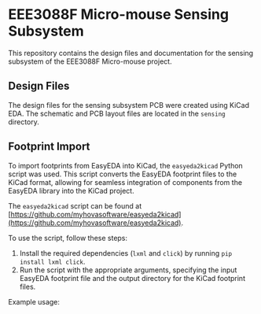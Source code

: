 # EEE3088F Micro-mouse Sensing Subsystem

This repository contains the design files and documentation for the sensing subsystem of the EEE3088F Micro-mouse project.

## Design Files

The design files for the sensing subsystem PCB were created using KiCad EDA. The schematic and PCB layout files are located in the `sensing` directory.

## Footprint Import

To import footprints from EasyEDA into KiCad, the `easyeda2kicad` Python script was used. This script converts the EasyEDA footprint files to the KiCad format, allowing for seamless integration of components from the EasyEDA library into the KiCad project.

The `easyeda2kicad` script can be found at [https://github.com/myhovasoftware/easyeda2kicad](https://github.com/myhovasoftware/easyeda2kicad).

To use the script, follow these steps:

1. Install the required dependencies (`lxml` and `click`) by running `pip install lxml click`.
2. Run the script with the appropriate arguments, specifying the input EasyEDA footprint file and the output directory for the KiCad footprint files.

Example usage:
